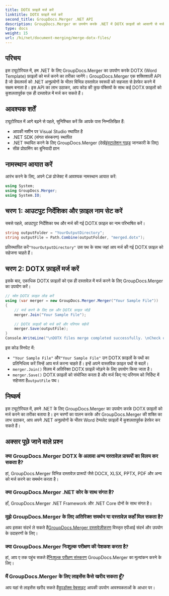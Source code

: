 ```yaml
---
title: DOTX फ़ाइलें मर्ज करें
linktitle: DOTX फ़ाइलें मर्ज करें
second_title: GroupDocs.Merger .NET API
description: GroupDocs.Merger का उपयोग करके .NET में DOTX फ़ाइलों को आसानी से मर्ज करना सीखें। अपने दस्तावेज़ हेरफेर क्षमताओं को बढ़ाएँ।
type: docs
weight: 15
url: /hi/net/document-merging/merge-dotx-files/
---
```

## परिचय
इस ट्यूटोरियल में, हम .NET के लिए GroupDocs.Merger का उपयोग करके DOTX (Word Template) फ़ाइलों को मर्ज करने का तरीका जानेंगे। GroupDocs.Merger एक शक्तिशाली API है जो डेवलपर्स को .NET अनुप्रयोगों के भीतर विभिन्न दस्तावेज़ स्वरूपों को सहजता से हेरफेर करने में सक्षम बनाता है। इस API का लाभ उठाकर, आप कोड की कुछ पंक्तियों के साथ कई DOTX फ़ाइलों को कुशलतापूर्वक एक ही दस्तावेज़ में मर्ज कर सकते हैं।
## आवश्यक शर्तें
ट्यूटोरियल में आगे बढ़ने से पहले, सुनिश्चित करें कि आपके पास निम्नलिखित हैं:
- आपकी मशीन पर Visual Studio स्थापित है
- .NET SDK (संगत संस्करण) स्थापित
-  .NET स्थापित करने के लिए GroupDocs.Merger (देखें[इंस्टालेशन गाइड](https://reference.groupdocs.com/merger/net/) जानकारी के लिए)
- सी# प्रोग्रामिंग का बुनियादी ज्ञान

## नामस्थान आयात करें
आरंभ करने के लिए, अपने C# प्रोजेक्ट में आवश्यक नामस्थान आयात करें:
```csharp
using System; 
using GroupDocs.Merger;
using System.IO;
```
## चरण 1: आउटपुट निर्देशिका और फ़ाइल नाम सेट करें
सबसे पहले, आउटपुट निर्देशिका पथ और मर्ज की गई DOTX फ़ाइल का नाम परिभाषित करें।
```csharp
string outputFolder = "YourOutputDirectory";
string outputFile = Path.Combine(outputFolder, "merged.dotx");
```
 प्रतिस्थापित करें`"YourOutputDirectory"` उस पथ के साथ जहां आप मर्ज की गई DOTX फ़ाइल को सहेजना चाहते हैं।
## चरण 2: DOTX फ़ाइलें मर्ज करें
इसके बाद, एकाधिक DOTX फ़ाइलों को एक ही दस्तावेज़ में मर्ज करने के लिए GroupDocs.Merger का उपयोग करें।
```csharp
// स्रोत DOTX फ़ाइल लोड करें
using (var merger = new GroupDocs.Merger.Merger("Your Sample File"))
{
    // मर्ज करने के लिए एक और DOTX फ़ाइल जोड़ें
    merger.Join("Your Sample File");
    
    // DOTX फ़ाइलों को मर्ज करें और परिणाम सहेजें
    merger.Save(outputFile);
}
Console.WriteLine("\nDOTX files merge completed successfully. \nCheck output in {0}", outputFolder);
```
इस कोड स्निपेट में:
- `"Your Sample File"` और`"Your Sample File"` उन DOTX फ़ाइलों के पथों का प्रतिनिधित्व करें जिन्हें आप मर्ज करना चाहते हैं। इन्हें अपने वास्तविक फ़ाइल पथों से बदलें।
- `merger.Join()` विलय में अतिरिक्त DOTX फ़ाइलें जोड़ने के लिए उपयोग किया जाता है।
- `merger.Save()` DOTX फ़ाइलों को संयोजित करता है और मर्ज किए गए परिणाम को निर्दिष्ट में सहेजता है`outputFile` पथ।

## निष्कर्ष
इस ट्यूटोरियल में, हमने .NET के लिए GroupDocs.Merger का उपयोग करके DOTX फ़ाइलों को मर्ज करने का तरीका बताया है। इन चरणों का पालन करके और GroupDocs.Merger की शक्ति का लाभ उठाकर, आप अपने .NET अनुप्रयोगों के भीतर Word टेम्पलेट फ़ाइलों में कुशलतापूर्वक हेरफेर कर सकते हैं।

## अक्सर पूछे जाने वाले प्रश्न
### क्या GroupDocs.Merger DOTX के अलावा अन्य दस्तावेज़ प्रारूपों का विलय कर सकता है?
हां, GroupDocs.Merger विभिन्न दस्तावेज़ प्रारूपों जैसे DOCX, XLSX, PPTX, PDF और अन्य को मर्ज करने का समर्थन करता है।
### क्या GroupDocs.Merger .NET कोर के साथ संगत है?
हाँ, GroupDocs.Merger .NET Framework और .NET Core दोनों के साथ संगत है।
### मुझे GroupDocs.Merger के लिए अतिरिक्त समर्थन या दस्तावेज़ कहाँ मिल सकता है?
 आप इसका संदर्भ ले सकते हैं[GroupDocs.Merger दस्तावेज़ीकरण](https://reference.groupdocs.com/merger/net/) विस्तृत एपीआई संदर्भ और उपयोग के उदाहरणों के लिए।
### क्या GroupDocs.Merger निःशुल्क परीक्षण की पेशकश करता है?
 हां, आप ए तक पहुंच सकते हैं[निःशुल्क परीक्षण संस्करण](https://releases.groupdocs.com/) GroupDocs.Merger का मूल्यांकन करने के लिए।
### मैं GroupDocs.Merger के लिए लाइसेंस कैसे खरीद सकता हूँ?
 आप यहां से लाइसेंस खरीद सकते हैं[ग्रुपडॉक्स वेबसाइट](https://purchase.groupdocs.com/buy) आपकी उपयोग आवश्यकताओं के आधार पर।